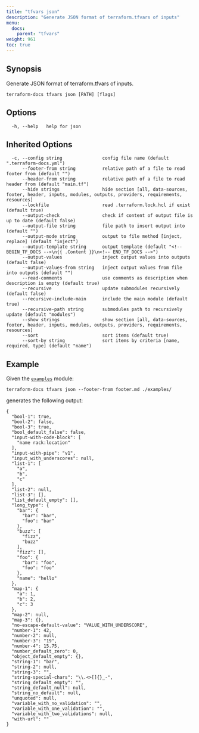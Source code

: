 ```yaml
---
title: "tfvars json"
description: "Generate JSON format of terraform.tfvars of inputs"
menu:
  docs:
    parent: "tfvars"
weight: 961
toc: true
---
```


## Synopsis

Generate JSON format of terraform.tfvars of inputs.

```console
terraform-docs tfvars json [PATH] [flags]
```

## Options

```console
  -h, --help   help for json
```

## Inherited Options

```console
  -c, --config string               config file name (default ".terraform-docs.yml")
      --footer-from string          relative path of a file to read footer from (default "")
      --header-from string          relative path of a file to read header from (default "main.tf")
      --hide strings                hide section [all, data-sources, footer, header, inputs, modules, outputs, providers, requirements, resources]
      --lockfile                    read .terraform.lock.hcl if exist (default true)
      --output-check                check if content of output file is up to date (default false)
      --output-file string          file path to insert output into (default "")
      --output-mode string          output to file method [inject, replace] (default "inject")
      --output-template string      output template (default "<!-- BEGIN_TF_DOCS -->\n{{ .Content }}\n<!-- END_TF_DOCS -->")
      --output-values               inject output values into outputs (default false)
      --output-values-from string   inject output values from file into outputs (default "")
      --read-comments               use comments as description when description is empty (default true)
      --recursive                   update submodules recursively (default false)
      --recursive-include-main      include the main module (default true)
      --recursive-path string       submodules path to recursively update (default "modules")
      --show strings                show section [all, data-sources, footer, header, inputs, modules, outputs, providers, requirements, resources]
      --sort                        sort items (default true)
      --sort-by string              sort items by criteria [name, required, type] (default "name")
```

## Example

Given the [`examples`][examples] module:

```shell
terraform-docs tfvars json --footer-from footer.md ./examples/
```

generates the following output:

    {
      "bool-1": true,
      "bool-2": false,
      "bool-3": true,
      "bool_default_false": false,
      "input-with-code-block": [
        "name rack:location"
      ],
      "input-with-pipe": "v1",
      "input_with_underscores": null,
      "list-1": [
        "a",
        "b",
        "c"
      ],
      "list-2": null,
      "list-3": [],
      "list_default_empty": [],
      "long_type": {
        "bar": {
          "bar": "bar",
          "foo": "bar"
        },
        "buzz": [
          "fizz",
          "buzz"
        ],
        "fizz": [],
        "foo": {
          "bar": "foo",
          "foo": "foo"
        },
        "name": "hello"
      },
      "map-1": {
        "a": 1,
        "b": 2,
        "c": 3
      },
      "map-2": null,
      "map-3": {},
      "no-escape-default-value": "VALUE_WITH_UNDERSCORE",
      "number-1": 42,
      "number-2": null,
      "number-3": "19",
      "number-4": 15.75,
      "number_default_zero": 0,
      "object_default_empty": {},
      "string-1": "bar",
      "string-2": null,
      "string-3": "",
      "string-special-chars": "\\.<>[]{}_-",
      "string_default_empty": "",
      "string_default_null": null,
      "string_no_default": null,
      "unquoted": null,
      "variable_with_no_validation": "",
      "variable_with_one_validation": "",
      "variable_with_two_validations": null,
      "with-url": ""
    }

[examples]: https://github.com/terraform-docs/terraform-docs/tree/master/examples
